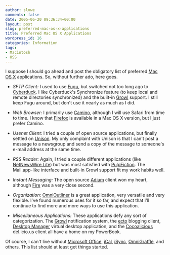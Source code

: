 ```yaml
---
author: slowe
comments: false
date: 2005-06-20 09:36:34+00:00
layout: post
slug: preferred-mac-os-x-applications
title: Preferred Mac OS X Applications
wordpress_id: 16
categories: Information
tags:
- Macintosh
- OSS
---
```


I suppose I should go ahead and post the obligatory list of preferred [Mac OS X](http://www.apple.com/macosx/) applications. So, without further ado, here goes.

* _SFTP Client:_ I used to use [Fugu](http://rsug.itd.umich.edu/software/fugu/), but switched not too long ago to [Cyberduck](http://cyberduck.ch/). I like Cyberduck's Synchronize feature (to keep local and remote directories synchronized) and the built-in [Growl](http://www.growl.info/) support. I still keep Fugu around, but don't use it nearly as much as I did.

* _Web Browser:_ I primarily use [Camino](http://www.caminobrowser.org/), although I will use Safari from time to time. I know that [Firefox](http://www.mozilla.org/products/firefox/) is available in a Mac OS X version, but I just prefer Camino.

* _Usenet Client:_ I tried a couple of open source applications, but finally settled on [Unison](http://www.panic.com/unison/). My only complaint with Unison is that I can't post a message to a newsgroup and send a copy of the message to someone's e-mail address at the same time.

* _RSS Reader:_ Again, I tried a couple different applications (like [NetNewsWire Lite](http://ranchero.com/netnewswire/)) but was most satisfied with [PulpFiction](http://freshsqueeze.com/products/pulpfiction/). The Mail.app-like interface and built-in Growl support fit my work habits well.

* _Instant Messaging:_ The open source [Adium](http://www.adiumx.com/index.php) client won my heart, although [Fire](http://fire.sourceforge.net/) was a very close second.

* _Organization:_ [OmniOutliner](http://www.omnigroup.com/applications/omnioutliner/) is a great application, very versatile and very flexible. I've found numerous uses for it so far, and expect that I'll continue to find more and more ways to use this application.

* _Miscellaneous Applications:_ These applications defy any sort of categorization. The [Growl](http://www.growl.info/) notification system, the [ecto](http://ecto.kung-foo.tv/) blogging client, [Desktop Manager](http://desktopmanager.berlios.de/) virtual desktop application, and the [Cocoalicious](http://www.scifihifi.com/cocoalicious/) del.icio.us client all have a home on my PowerBook.

Of course, I can't live without [Microsoft Office](http://www.microsoft.com/mac/), [iCal](http://www.apple.com/ical/), [iSync](http://www.apple.com/isync/), [OmniGraffle](http://www.omnigroup.com/applications/omnigraffle/), and others. This list should at least get things started.
